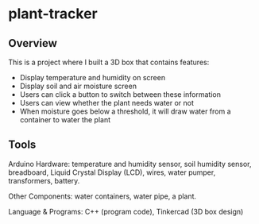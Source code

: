# plant-tracker
<h2>Overview</h2>
<p>This is a project where I built a 3D box that contains features:</p>
<ul>
  <li>Display temperature and humidity on screen</li>
  <li>Display soil and air moisture screen</li>
  <li>Users can click a button to switch between these information</li>
  <li>Users can view whether the plant needs water or not</li>
  <li>When moisture goes below a threshold, it will draw water from a container to water the plant</li>
</ul>

<h2>Tools</h2>
<p>Arduino Hardware: temperature and humidity sensor, soil humidity sensor, breadboard, Liquid Crystal Display (LCD), wires, water pumper, transformers, battery.</p>
<p>Other Components: water containers, water pipe, a plant.
<p>Language & Programs: C++ (program code), Tinkercad (3D box design)</p>

